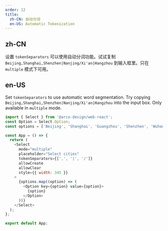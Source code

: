 ```yaml
---
order: 12
title:
  zh-CN: 自动分词
  en-US: Automatic Tokenization
---
```


## zh-CN

设置 `tokenSeparators` 可以使用自动分词功能。试试复制 `Beijing,Shanghai,Shenzhen|Nanjing/Xi'an|Hangzhou` 到输入框里。只在 `multiple` 模式下可用。

## en-US

Set `tokenSeparators` to use automatic word segmentation. Try copying `Beijing,Shanghai,Shenzhen|Nanjing/Xi'an|Hangzhou` into the input box. Only available in `multiple` mode.

```js
import { Select } from '@arco-design/web-react';
const Option = Select.Option;
const options = ['Beijing', 'Shanghai', 'Guangzhou', 'Shenzhen', 'Wuhan'];

const App = () => {
  return (
    <Select
      mode="multiple"
      placeholder="Select cities"
      tokenSeparators={[',', '|', '/']}
      allowCreate
      allowClear
      style={{ width: 345 }}
    >
      {options.map((option) => (
        <Option key={option} value={option}>
          {option}
        </Option>
      ))}
    </Select>
  );
};

export default App;
```
